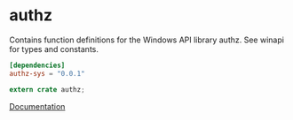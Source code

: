 # authz #
Contains function definitions for the Windows API library authz. See winapi for types and constants.

```toml
[dependencies]
authz-sys = "0.0.1"
```

```rust
extern crate authz;
```

[Documentation](https://retep998.github.io/doc/winapi/authz/)
